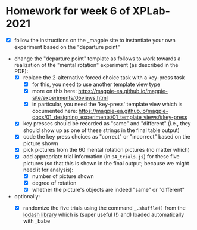 # Homework for week 6 of XPLab-2021

- [x] follow the instructions on the _magpie site to instantiate your own experiment based on the "departure point"
- change the "departure point" template as follows to work towards a realization of the "mental rotation" experiment (as described in the PDF):
  - [x] replace the 2-alternative forced choice task with a key-press task
    - [x] for this, you need to use another template view type
    - [x] more on this here: https://magpie-ea.github.io/magpie-site/experiments/05views.html
    - [x] in particular, you need the 'key-press' template view which is documented here: https://magpie-ea.github.io/magpie-docs/01_designing_experiments/01_template_views/#key-press
  - [x] key presses should be recorded as "same" and "different" (i.e., they should show up as one of these strings in the final table output)
  - [x] code the key press choices as "correct" or "incorrect" based on the picture shown
  - [x] pick pictures from the 60 mental rotation pictures (no matter which)
  - [x] add appropriate trial information (in `04_trials.js`) for these five pictures (so that this is shown in the final output; because we might need it for analysis):
    - [x] number of picture shown
    - [x] degree of rotation
    - [x] whether the picture's objects are indeed "same" or "different"

- optionally:
  - [x] randomize the five trials using the command `_.shuffle()` from the [lodash library](https://lodash.com) which is (super useful (!) and) loaded automatically with _babe
  

